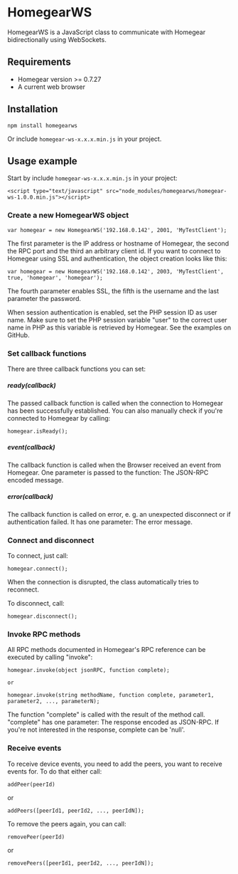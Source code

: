 # HomegearWS

HomegearWS is a JavaScript class to communicate with Homegear bidirectionally using WebSockets.

## Requirements

* Homegear version >= 0.7.27
* A current web browser

## Installation

```
npm install homegearws
```

Or include `homegear-ws-x.x.x.min.js` in your project.

## Usage example

Start by include `homegear-ws-x.x.x.min.js` in your project:

```
<script type="text/javascript" src="node_modules/homegearws/homegear-ws-1.0.0.min.js"></script>
```

### Create a new HomegearWS object

```
var homegear = new HomegearWS('192.168.0.142', 2001, 'MyTestClient');
```

The first parameter is the IP address or hostname of Homegear, the second the RPC port and the third an arbitrary client id.
If you want to connect to Homegear using SSL and authentication, the object creation looks like this:

```
var homegear = new HomegearWS('192.168.0.142', 2003, 'MyTestClient', true, 'homegear', 'homegear');
```

The fourth parameter enables SSL, the fifth is the username and the last parameter the password.

When session authentication is enabled, set the PHP session ID as user name. Make sure to set the PHP session variable "user" to the correct user name in PHP as this variable is retrieved by Homegear. See the examples on GitHub.

### Set callback functions

There are three callback functions you can set:

##### ready(callback)

The passed callback function is called when the connection to Homegear has been successfully established. You can also manually check if you're connected to Homegear by calling:

```
homegear.isReady();
```

##### event(callback)

The callback function is called when the Browser received an event from Homegear. One parameter is passed to the function: The JSON-RPC encoded message.

##### error(callback)

The callback function is called on error, e. g. an unexpected disconnect or if authentication failed. It has one parameter: The error message.

### Connect and disconnect

To connect, just call:

```
homegear.connect();
```

When the connection is disrupted, the class automatically tries to reconnect.

To disconnect, call:

```
homegear.disconnect();
```

### Invoke RPC methods

All RPC methods documented in Homegear's RPC reference can be executed by calling "invoke":

```
homegear.invoke(object jsonRPC, function complete);

or

homegear.invoke(string methodName, function complete, parameter1, parameter2, ..., parameterN);
```

The function "complete" is called with the result of the method call. "complete" has one parameter: The response encoded as JSON-RPC. If you're not interested in the response, complete can be 'null'.

### Receive events

To receive device events, you need to add the peers, you want to receive events for. To do that either call:

```
addPeer(peerId)
```

or

```
addPeers([peerId1, peerId2, ..., peerIdN]);
```

To remove the peers again, you can call:

```
removePeer(peerId)
```

or

```
removePeers([peerId1, peerId2, ..., peerIdN]);
```
